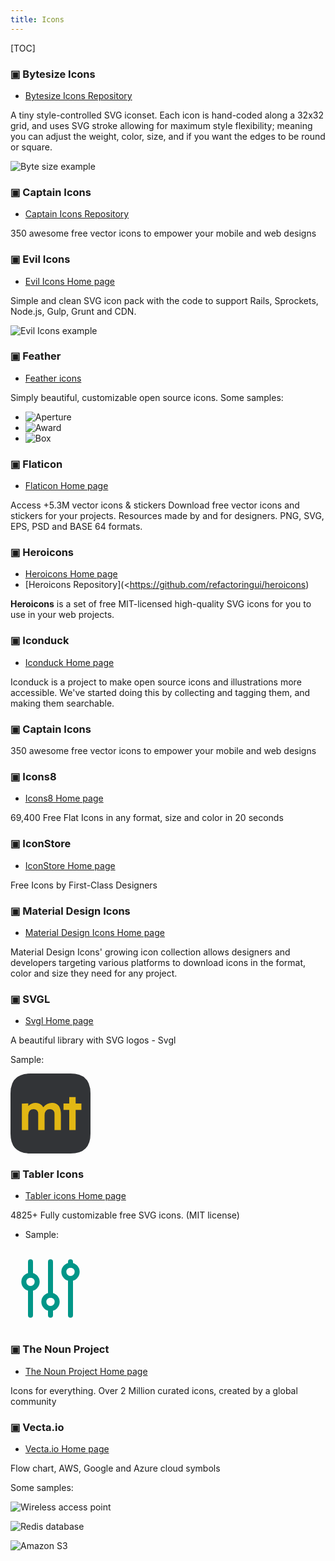 ```yaml
---
title: Icons
---
```


[TOC]


### ▣ Bytesize Icons

- [Bytesize Icons Repository](https://github.com/danklammer/bytesize-icons)

A tiny style-controlled SVG iconset. Each icon is hand-coded along a 32x32
grid, and uses SVG stroke allowing for maximum style flexibility; meaning you
can adjust the weight, color, size, and if you want the edges to be round or
square.

![Byte size example](bytesize-icons-sample.png)

### ▣ Captain Icons

- [Captain Icons Repository](https://mariodelvalle.github.io/CaptainIconWeb/)

350 awesome free vector icons to empower your mobile and web designs


### ▣ Evil Icons

- [Evil Icons Home page](https://evil-icons.io/)

Simple and clean SVG icon pack with the code to support Rails, Sprockets,
Node.js, Gulp, Grunt and CDN.

![Evil Icons example](evil-icons-sample.png)

### ▣ Feather

- [Feather icons](https://feathericons.com/)

Simply beautiful, customizable open source icons. Some samples:

- ![Aperture](aperture.svg)
- ![Award](award.svg)
- ![Box](box.svg)


### ▣ Flaticon

- [Flaticon Home page](https://www.flaticon.com/)

Access +5.3M vector icons & stickers Download free vector icons and stickers
for your projects. Resources made by and for designers. PNG, SVG, EPS, PSD
and BASE 64 formats.


### ▣ Heroicons

- [Heroicons Home page](https://heroicons.dev/)
- [Heroicons Repository](<https://github.com/refactoringui/heroicons)

**Heroicons** is a set of free MIT-licensed high-quality SVG icons for you to
use in your web projects.


### ▣ Iconduck

- [Iconduck Home page](https://iconduck.com/)

Iconduck is a project to make open source icons and illustrations more
accessible. We've started doing this by collecting and tagging them, and
making them searchable.


### ▣ Captain Icons

350 awesome free vector icons to empower your mobile and web designs



### ▣ Icons8

- [Icons8 Home page](https://icons8.com/)
  
69,400 Free Flat Icons in any format, size and color in 20 seconds


### ▣ IconStore

- [IconStore Home page](https://iconstore.co/)

Free Icons by First-Class Designers


### ▣ Material Design Icons

- [Material Design Icons Home page](https://materialdesignicons.com/)

Material Design Icons' growing icon collection allows designers and
developers targeting various platforms to download icons in the format, color
and size they need for any project.

###  ▣ SVGL

- [Svgl Home page](https://svgl.vercel.app/)

A beautiful library with SVG logos - Svgl

Sample:

<svg width="128" height="128" xmlns="http://www.w3.org/2000/svg" viewBox="0 0 64 64">
  <g>
    <path fill="#323437" d="M0 16Q0 0 16 0h32q16 0 16 16v32q0 16-16 16H16Q0 64 0 48"/>
    <path fill="#e2b714" d="M9.09 24.1v21.2h5.12V33.1q.256-4.61 4.48-4.61 3.46.384 3.46 3.84v12.9h5.12v-11.5q-.128-5.25 4.48-5.25 3.46.384 3.46 3.84v12.9h5.12v-12.2q0-9.47-7.04-9.47-4.22 0-7.04 3.46-2.18-3.46-6.02-3.46-3.46 0-6.02 2.43v-2.05M47 18.9v5.12h-4.61v5.12H47v16.1h5.12v-16.1h4.61v-5.12h-4.61V18.9"/>
  </g>
</svg>

### ▣ Tabler Icons

- [Tabler icons Home page](https://tablericons.com/)

4825+ Fully customizable free SVG icons. (MIT license)

- Sample:

<svg xmlns="http://www.w3.org/2000/svg" class="icon icon-tabler icon-tabler-adjustments" width="128" height="128" viewBox="0 0 24 24" stroke-width="1.5" stroke="#009688" fill="none" stroke-linecap="round" stroke-linejoin="round">
  <path stroke="none" d="M0 0h24v24H0z"/>
  <circle cx="6" cy="10" r="2" />
  <line x1="6" y1="4" x2="6" y2="8" />
  <line x1="6" y1="12" x2="6" y2="20" />
  <circle cx="12" cy="16" r="2" />
  <line x1="12" y1="4" x2="12" y2="14" />
  <line x1="12" y1="18" x2="12" y2="20" />
  <circle cx="18" cy="7" r="2" />
  <line x1="18" y1="4" x2="18" y2="5" />
  <line x1="18" y1="9" x2="18" y2="20" />
</svg>


### ▣ The Noun Project

- [The Noun Project Home page](https://thenounproject.com/)

Icons for everything. Over 2 Million curated icons, created by a global community


### ▣ Vecta.io

- [Vecta.io Home page](https://vecta.io/symbols)

Flow chart, AWS, Google and Azure cloud symbols

Some samples:

![Wireless access point](wireless-access-point.png)

![Redis database](redis.png)

![Amazon S3](amazon-s3.png)
